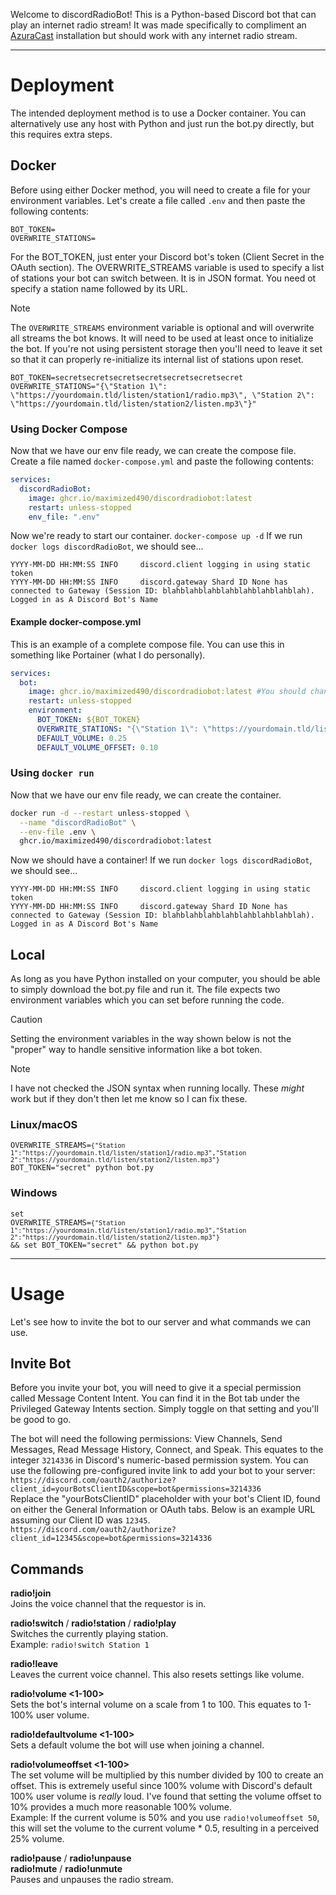 Welcome to discordRadioBot! This is a Python-based Discord bot that can play an internet radio stream! It was made specifically to compliment an [AzuraCast](https://www.azuracast.com/) installation but should work with any internet radio stream.

---
# Deployment
The intended deployment method is to use a Docker container. You can alternatively use any host with Python and just run the bot.py directly, but this requires extra steps.
## Docker
Before using either Docker method, you will need to create a file for your environment variables. Let's create a file called `.env` and then paste the following contents:
```env
BOT_TOKEN=
OVERWRITE_STATIONS=
```
For the BOT_TOKEN, just enter your Discord bot's token (Client Secret in the OAuth section).
The OVERWRITE_STREAMS variable is used to specify a list of stations your bot can switch between. It is in JSON format. You need ot specify a station name followed by its URL.
> [!NOTE]
> The `OVERWRITE_STREAMS` environment variable is optional and will overwrite all streams the bot knows. It will need to be used at least once to initialize the bot. If you're not using persistent storage then you'll need to leave it set so that it can properly re-initialize its internal list of stations upon reset.
```env
BOT_TOKEN=secretsecretsecretsecretsecretsecretsecret
OVERWRITE_STATIONS="{\"Station 1\": \"https://yourdomain.tld/listen/station1/radio.mp3\", \"Station 2\": \"https://yourdomain.tld/listen/station2/listen.mp3\"}"
```

### Using Docker Compose
Now that we have our env file ready, we can create the compose file. Create a file named `docker-compose.yml` and paste the following contents:
```yml
services:
  discordRadioBot:
    image: ghcr.io/maximized490/discordradiobot:latest
    restart: unless-stopped
    env_file: ".env"
```
Now we're ready to start our container.
`docker-compose up -d`
If we run `docker logs discordRadioBot`, we should see...
```
YYYY-MM-DD HH:MM:SS INFO     discord.client logging in using static token
YYYY-MM-DD HH:MM:SS INFO     discord.gateway Shard ID None has connected to Gateway (Session ID: blahblahblahblahblahblahblahblah).
Logged in as A Discord Bot's Name
```
#### Example docker-compose.yml
This is an example of a complete compose file. You can use this in something like Portainer (what I do personally).
```yml
services:
  bot:
    image: ghcr.io/maximized490/discordradiobot:latest #You should change this to the latest release version so that your bot doesn't break when I push breaking updates. 
    restart: unless-stopped
    environment:
      BOT_TOKEN: ${BOT_TOKEN}
      OVERWRITE_STATIONS: "{\"Station 1\": \"https://yourdomain.tld/listen/station1/radio.mp3\", \"Station 2\": \"https://yourdomain.tld/listen/station2/listen.mp3\"}"
      DEFAULT_VOLUME: 0.25
      DEFAULT_VOLUME_OFFSET: 0.10
```

### Using `docker run`
Now that we have our env file ready, we can create the container.
```bash
docker run -d --restart unless-stopped \
  --name "discordRadioBot" \
  --env-file .env \
  ghcr.io/maximized490/discordradiobot:latest
```
Now we should have a container! If we run `docker logs discordRadioBot`, we should see...
```
YYYY-MM-DD HH:MM:SS INFO     discord.client logging in using static token
YYYY-MM-DD HH:MM:SS INFO     discord.gateway Shard ID None has connected to Gateway (Session ID: blahblahblahblahblahblahblahblah).
Logged in as A Discord Bot's Name
```
## Local
As long as you have Python installed on your computer, you should be able to simply download the bot.py file and run it. The file expects two environment variables which you can set before running the code.
> [!CAUTION]
> Setting the environment variables in the way shown below is not the "proper" way to handle sensitive information like a bot token.

> [!NOTE]
> I have not checked the JSON syntax when running locally. These *might* work but if they don't then let me know so I can fix these.
### Linux/macOS
<code>OVERWRITE_STREAMS=`{"Station 1":"https://yourdomain.tld/listen/station1/radio.mp3","Station 2":"https://yourdomain.tld/listen/station2/listen.mp3"}` BOT_TOKEN="secret" python bot.py</code>
### Windows
<code>set OVERWRITE_STREAMS=`{"Station 1":"https://yourdomain.tld/listen/station1/radio.mp3","Station 2":"https://yourdomain.tld/listen/station2/listen.mp3"}` && set BOT_TOKEN="secret" && python bot.py</code>

---
# Usage
Let's see how to invite the bot to our server and what commands we can use.
## Invite Bot
Before you invite your bot, you will need to give it a special permission called Message Content Intent. You can find it in the Bot tab under the Privileged Gateway Intents section. Simply toggle on that setting and you'll be good to go.

The bot will need the following permissions: View Channels, Send Messages, Read Message History, Connect, and Speak. This equates to the integer `3214336` in Discord's numeric-based permission system. You can use the following pre-configured invite link to add your bot to your server:<br>
`https://discord.com/oauth2/authorize?client_id=yourBotsClientID&scope=bot&permissions=3214336`<br>
Replace the "yourBotsClientID" placeholder with your bot's Client ID, found on either the General Information or OAuth tabs. Below is an example URL assuming our Client ID was `12345`.<br>
`https://discord.com/oauth2/authorize?client_id=12345&scope=bot&permissions=3214336`

## Commands

**radio!join**<br>
Joins the voice channel that the requestor is in.

**radio!switch <name>** / **radio!station <name>** / **radio!play <name>**<br>
Switches the currently playing station.<br>
Example: `radio!switch Station 1`

**radio!leave**<br>
Leaves the current voice channel. This also resets settings like volume.

**radio!volume <1-100>**<br>
Sets the bot's internal volume on a scale from 1 to 100. This equates to 1-100% user volume.

**radio!defaultvolume <1-100>**<br>
Sets a default volume the bot will use when joining a channel.

**radio!volumeoffset <1-100>**<br>
The set volume will be multiplied by this number divided by 100 to create an offset. This is extremely useful since 100% volume with Discord's default 100% user volume is *really* loud. I've found that setting the volume offset to 10% provides a much more reasonable 100% volume.<br>
Example: If the current volume is 50% and you use `radio!volumeoffset 50`, this will set the volume to the current volume * 0.5, resulting in a perceived 25% volume.

**radio!pause** / **radio!unpause**<br>
**radio!mute** / **radio!unmute**<br>
Pauses and unpauses the radio stream.
